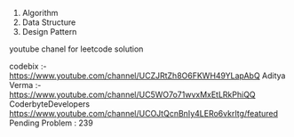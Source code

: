 1. Algorithm
2. Data Structure
3. Design Pattern

youtube chanel for leetcode solution

codebix :- https://www.youtube.com/channel/UCZJRtZh8O6FKWH49YLapAbQ
Aditya Verma :- https://www.youtube.com/channel/UC5WO7o71wvxMxEtLRkPhiQQ
CoderbyteDevelopers  https://www.youtube.com/channel/UCOJtQcnBnIy4LERo6vkrItg/featured
Pending Problem : 239

